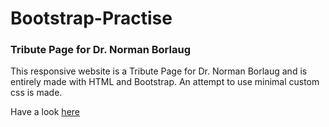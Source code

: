 # Bootstrap-Practise
### Tribute Page for Dr. Norman Borlaug

This responsive website is a Tribute Page for Dr. Norman Borlaug and is entirely made with HTML and Bootstrap. An attempt to use minimal custom css is made.

Have a look [here](https://ankushgarg1998.github.io/BootstrapPractise/TributePage/index.html)
